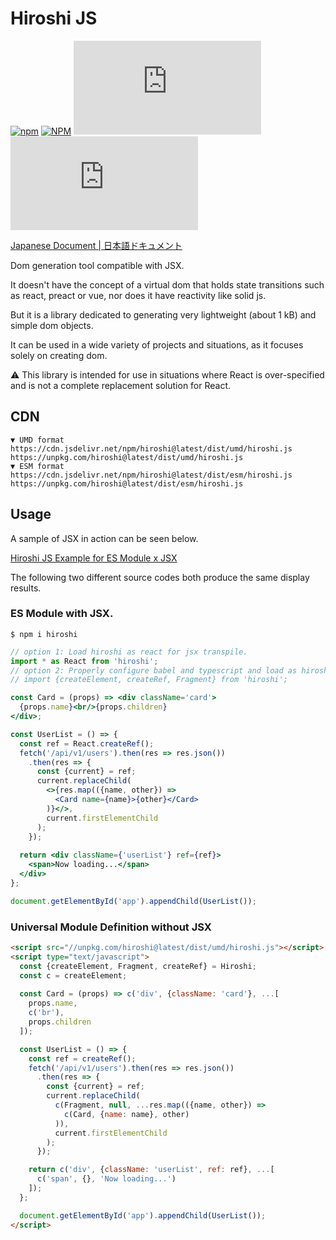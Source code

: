 # Hiroshi JS

[![npm](https://img.shields.io/npm/v/hiroshi)](https://www.npmjs.com/package/hiroshi)
[![NPM](https://img.shields.io/npm/l/hiroshi)](https://github.com/kato83/hiroshi/blob/master/LICENSE.txt)
[![size](http://img.badgesize.io/https://unpkg.com/hiroshi@latest/dist/esm/hiroshi.js?label=size)](https://unpkg.com/hiroshi@latest/dist/esm/hiroshi.js)
[![gzip size](http://img.badgesize.io/https://unpkg.com/hiroshi@latest/dist/esm/hiroshi.js?compression=gzip&label=gzip+size)](https://unpkg.com/hiroshi@latest/dist/esm/hiroshi.js)

[Japanese Document | 日本語ドキュメント](./README_ja.md)

Dom generation tool compatible with JSX.

It doesn't have the concept of a virtual dom that holds state transitions such as react, preact or vue, nor does it have reactivity like solid js.

But it is a library dedicated to generating very lightweight (about 1 kB) and simple dom objects.

It can be used in a wide variety of projects and situations, as it focuses solely on creating dom.

⚠ This library is intended for use in situations where React is over-specified and is not a complete replacement solution for React.

## CDN

```text
▼ UMD format
https://cdn.jsdelivr.net/npm/hiroshi@latest/dist/umd/hiroshi.js
https://unpkg.com/hiroshi@latest/dist/umd/hiroshi.js
▼ ESM format
https://cdn.jsdelivr.net/npm/hiroshi@latest/dist/esm/hiroshi.js
https://unpkg.com/hiroshi@latest/dist/esm/hiroshi.js
```

## Usage

A sample of JSX in action can be seen below.

[Hiroshi JS Example for ES Module x JSX](https://codepen.io/kato83/pen/zYWLPMP)

The following two different source codes both produce the same display results.

### ES Module with JSX.

```shell
$ npm i hiroshi
```

```jsx
// option 1: Load hiroshi as react for jsx transpile.
import * as React from 'hiroshi';
// option 2: Properly configure babel and typescript and load as hiroshi.
// import {createElement, createRef, Fragment} from 'hiroshi';

const Card = (props) => <div className='card'>
  {props.name}<br/>{props.children}
</div>;

const UserList = () => {
  const ref = React.createRef();
  fetch('/api/v1/users').then(res => res.json())
    .then(res => {
      const {current} = ref;
      current.replaceChild(
        <>{res.map(({name, other}) => 
          <Card name={name}>{other}</Card>
        )}</>,
        current.firstElementChild
      );
    });
  
  return <div className={'userList'} ref={ref}>
    <span>Now loading...</span>
  </div>
};

document.getElementById('app').appendChild(UserList());
```

### Universal Module Definition without JSX

```html
<script src="//unpkg.com/hiroshi@latest/dist/umd/hiroshi.js"></script>
<script type="text/javascript">
  const {createElement, Fragment, createRef} = Hiroshi;
  const c = createElement;
  
  const Card = (props) => c('div', {className: 'card'}, ...[
    props.name,
    c('br'),
    props.children
  ]);

  const UserList = () => {
    const ref = createRef();
    fetch('/api/v1/users').then(res => res.json())
      .then(res => {
        const {current} = ref;
        current.replaceChild(
          c(Fragment, null, ...res.map(({name, other}) => 
            c(Card, {name: name}, other)
          )),
          current.firstElementChild
        );
      });

    return c('div', {className: 'userList', ref: ref}, ...[
      c('span', {}, 'Now loading...')  
    ]);
  };

  document.getElementById('app').appendChild(UserList());
</script>
```
